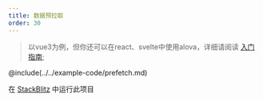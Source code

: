```yaml
---
title: 数据预拉取
order: 30
---
```


> 以vue3为例，但你还可以在react、svelte中使用alova，详细请阅读 [入门指南](../overview/);

@include(../../example-code/prefetch.md)

在 [StackBlitz](#) 中运行此项目